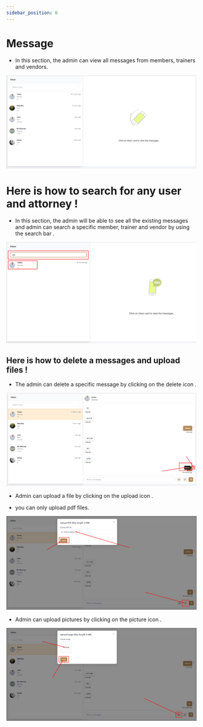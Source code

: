 ```yaml
---
sidebar_position: 6
---
```


# Message


- In this section, the admin can view all messages from members, trainers and vendors.
 
![msg](./img/10.png)


# Here is how to search for any user and attorney !

- In this section, the admin will be able to see all the existing messages and admin can search a specific member, trainer and vendor by using the search bar .

![msg](./img/11.png)

## Here is how to delete a messages and upload files !

- The admin can delete a specific message by clicking on the delete icon .

![msg](./img/12.png)

- Admin can upload a file by clicking on the upload icon .

- you can only upload pdf files.

![msg](./img/13.png)


- Admin can upload pictures by clicking on the picture icon .

![msg](./img/14.png)